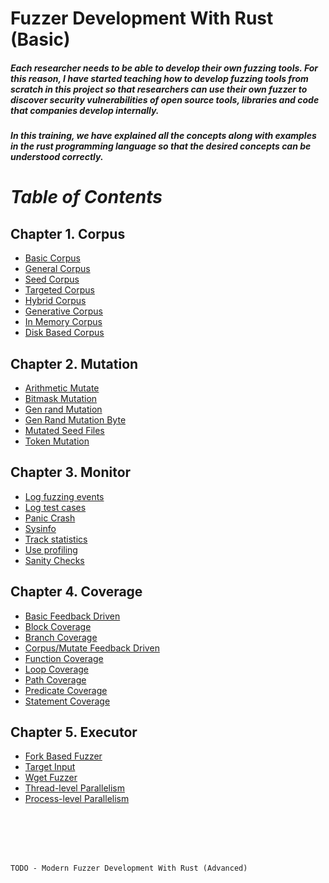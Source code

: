 # Fuzzer Development With Rust (Basic)

##### Each researcher needs to be able to develop their own fuzzing tools. For this reason, I have started teaching how to develop fuzzing tools from scratch in this project so that researchers can use their own fuzzer to discover security vulnerabilities of open source tools, libraries and code that companies develop internally.
##### In this training, we have explained all the concepts along with examples in the rust programming language so that the desired concepts can be understood correctly.


# _Table of Contents_ 

## Chapter 1. Corpus
 - [Basic Corpus](https://github.com/raminfp/fuzzer-development-with-rust/tree/main/Corpus/corpus)
 - [General Corpus](https://github.com/raminfp/fuzzer-development-with-rust/tree/main/Corpus/general_corpus) 
 - [Seed Corpus](https://github.com/raminfp/fuzzer-development-with-rust/tree/main/Corpus/seed_corpus)
 - [Targeted Corpus](https://github.com/raminfp/fuzzer-development-with-rust/tree/main/Corpus/targeted_corpus)
 - [Hybrid Corpus](https://github.com/raminfp/fuzzer-development-with-rust/tree/main/Corpus/hybrid_corpus)
 - [Generative Corpus](https://github.com/raminfp/fuzzer-development-with-rust/tree/main/Corpus/generative_corpus)
 - [In Memory Corpus](https://github.com/raminfp/fuzzer-development-with-rust/tree/main/Corpus/in_memory_corpus)
 - [Disk Based Corpus](https://github.com/raminfp/fuzzer-development-with-rust/tree/main/Corpus/disk_based_corpus)


## Chapter 2. Mutation

 - [Arithmetic Mutate](https://github.com/raminfp/fuzzer-development-with-rust/tree/main/Mutation/arithmetic_mutate) 
 - [Bitmask Mutation](https://github.com/raminfp/fuzzer-development-with-rust/tree/main/Mutation/bitmask_mutation) 
 - [Gen rand Mutation](https://github.com/raminfp/fuzzer-development-with-rust/tree/main/Mutation/gen_rand_mutation) 
 - [Gen Rand Mutation Byte](https://github.com/raminfp/fuzzer-development-with-rust/tree/main/Mutation/gen_rand_mutation_byte)
 - [Mutated Seed Files](https://github.com/raminfp/fuzzer-development-with-rust/tree/main/Mutation/mutated_seed_files)
 - [Token Mutation](https://github.com/raminfp/fuzzer-development-with-rust/tree/main/Mutation/token_mutation)

## Chapter 3. Monitor

 - [Log fuzzing events](https://github.com/raminfp/fuzzer-development-with-rust/tree/main/Monitor/log_fuzzing_events) 
 - [Log test cases](https://github.com/raminfp/fuzzer-development-with-rust/tree/main/Monitor/log_test_cases) 
 - [Panic Crash](https://github.com/raminfp/fuzzer-development-with-rust/tree/main/Monitor/panic_crash) 
 - [Sysinfo](https://github.com/raminfp/fuzzer-development-with-rust/tree/main/Monitor/sysinfo_test)
 - [Track statistics](https://github.com/raminfp/fuzzer-development-with-rust/tree/main/Monitor/track_statistics)
 - [Use profiling](https://github.com/raminfp/fuzzer-development-with-rust/tree/main/Monitor/use_profiling)
 - [Sanity Checks](https://github.com/raminfp/fuzzer-development-with-rust/tree/main/Monitor/sanity_checks)

## Chapter 4. Coverage

 - [Basic Feedback Driven](https://github.com/raminfp/fuzzer-development-with-rust/tree/main/Coverage/basic_feedback_driven) 
 - [Block Coverage](https://github.com/raminfp/fuzzer-development-with-rust/tree/main/Coverage/block_coverage) 
 - [Branch Coverage](https://github.com/raminfp/fuzzer-development-with-rust/tree/main/Coverage/branch_coverage) 
 - [Corpus/Mutate Feedback Driven](https://github.com/raminfp/fuzzer-development-with-rust/tree/main/Coverage/feedback_driven_fuzzing)
 - [Function Coverage](https://github.com/raminfp/fuzzer-development-with-rust/tree/main/Coverage/function_coverage)
 - [Loop Coverage](https://github.com/raminfp/fuzzer-development-with-rust/tree/main/Coverage/loop_coverage)
 - [Path Coverage](https://github.com/raminfp/fuzzer-development-with-rust/tree/main/Coverage/path_coverage)
 - [Predicate Coverage](https://github.com/raminfp/fuzzer-development-with-rust/tree/main/Coverage/predicate_coverage)
 - [Statement Coverage](https://github.com/raminfp/fuzzer-development-with-rust/tree/main/Coverage/statement_coverage)

## Chapter 5. Executor

 - [Fork Based Fuzzer](https://github.com/raminfp/fuzzer-development-with-rust/tree/main/Executor/fork-based_fuzzer) 
 - [Target Input](https://github.com/raminfp/fuzzer-development-with-rust/tree/main/Executor/target_input) 
 - [Wget Fuzzer](https://github.com/raminfp/fuzzer-development-with-rust/tree/main/Executor/wget_fuzzer) 
 - [Thread-level Parallelism](https://github.com/raminfp/fuzzer-development-with-rust/tree/main/Executor/thread_level_parallelism)
 - [Process-level Parallelism](https://github.com/raminfp/fuzzer-development-with-rust/tree/main/Executor/process_level_parallelism)




<br />
<br />
<br />
<br />

`TODO - Modern Fuzzer Development With Rust (Advanced)`
